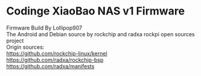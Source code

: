 # Codinge XiaoBao NAS v1 Firmware
Firmware Build By Lollipop907
<br />The Android and Debian source by rockchip and radxa rockpi open sources project
<br />Origin sources:
<br />https://github.com/rockchip-linux/kernel
<br />https://github.com/radxa/rockchip-bsp
<br />https://github.com/radxa/manifests
